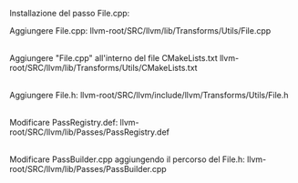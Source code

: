 Installazione del passo File.cpp:

Aggiungere File.cpp: 
llvm-root/SRC/llvm/lib/Transforms/Utils/File.cpp
<br><br>

Aggiungere "File.cpp" all'interno del file CMakeLists.txt
llvm-root/SRC/llvm/lib/Transforms/Utils/CMakeLists.txt
<br><br>

Aggiungere File.h:
llvm-root/SRC/llvm/include/llvm/Transforms/Utils/File.h
<br><br>

Modificare PassRegistry.def:
llvm-root/SRC/llvm/lib/Passes/PassRegistry.def
<br><br>

Modificare PassBuilder.cpp aggiungendo il percorso del File.h:
llvm-root/SRC/llvm/lib/Passes/PassBuilder.cpp
